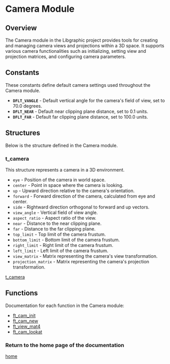 # Camera Module

## Overview
The Camera module in the Libgraphic project provides tools for creating and managing camera views and projections within a 3D space. It supports various camera functionalities such as initializing, setting view and projection matrices, and configuring camera parameters.

## Constants
These constants define default camera settings used throughout the Camera module.

- **`DFLT_VANGLE`** - Default vertical angle for the camera's field of view, set to 70.0 degrees.
- **`DFLT_NEAR`** - Default near clipping plane distance, set to 0.1 units.
- **`DFLT_FAR`** - Default far clipping plane distance, set to 100.0 units.

## Structures
Below is the structure defined in the Camera module.

### t_camera
This structure represents a camera in a 3D environment.

- `eye` - Position of the camera in world space.
- `center` - Point in space where the camera is looking.
- `up` - Upward direction relative to the camera's orientation.
- `forward` - Forward direction of the camera, calculated from eye and center.
- `side` - Rightward direction orthogonal to forward and up vectors.
- `view_angle` - Vertical field of view angle.
- `aspect_ratio` - Aspect ratio of the view.
- `near` - Distance to the near clipping plane.
- `far` - Distance to the far clipping plane.
- `top_limit` - Top limit of the camera frustum.
- `bottom_limit` - Bottom limit of the camera frustum.
- `right_limit` - Right limit of the camera frustum.
- `left_limit` - Left limit of the camera frustum.
- `view_matrix` - Matrix representing the camera's view transformation.
- `projection_matrix` - Matrix representing the camera's projection transformation.

[t_camera](./t_camera.md)

## Functions
Documentation for each function in the Camera module:

- [ft_cam_init](./ft_cam_init.md)
- [ft_cam_new](./ft_cam_new.md)
- [ft_view_mat4](./ft_view_mat4.md)
- [ft_cam_lookat](./ft_cam_lookat.md)

### Return to the home page of the documentation
[home](../home.md)
